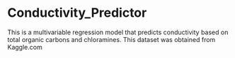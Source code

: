 # Conductivity_Predictor
This is a multivariable regression model that predicts conductivity based on total organic carbons and chloramines. This dataset was obtained from Kaggle.com
